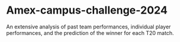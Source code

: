 # Amex-campus-challenge-2024
An extensive analysis of past team performances, individual player performances, and the prediction of the winner for each T20 match.
